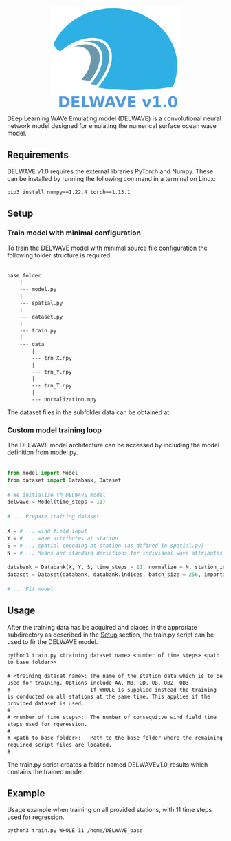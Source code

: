 <p align="center">
    <img src="images/DELWAVE_logo_new_new_new_new.png" alt="DELWAVE logo" width="300px">
</p>


DEep Learning WAVe Emulating model (DELWAVE) is a convolutional neural network model designed for emulating the numerical surface ocean wave model.

## Requirements

DELWAVE v1.0 requires the external libraries PyTorch and Numpy.
These can be installed by running the following command in a terminal on Linux:

```conole
pip3 install numpy==1.22.4 torch==1.13.1
```

## Setup


### Train model with minimal configuration

To train the DELWAVE model with minimal source file configuration the following folder structure is required:

```

base folder
	|
	--- model.py
	|
	--- spatial.py
	|
	--- dataset.py
	|
	--- train.py 
	|
	--- data
	    |
	    --- trn_X.npy
	    |
	    --- trn_Y.npy
	    |
	    --- trn_T.npy
	    |
	    --- normalization.npy

```

The dataset files in the subfolder data can be obtained at:

### Custom model training loop

The DELWAVE model architecture can be accessed by including the model definition from model.py.
```python

from model import Model
from dataset import Databank, Dataset

# We initialize th DELWAVE model
delwave = Model(time_steps = 11)

# ... Prepare training dataset

X = # ... wind field input
Y = # ... wave attributes at station
S = # ... spatial encoding at station (as defined in spatial.py)
N = # ... Means and standard deviations for individual wave attributes at station and whole wind field

databank = Databank(X, Y, S, time_steps = 11, normalize = N, station_indices = [0], cuda = True)
dataset = Dataset(databank, databank.indices, batch_size = 256, importance = True)

# ... Fit model

```

## Usage

After the training data has be acquired and places in the approriate subdirectory as described in the [Setup](#Setup) section,
the train.py script can be used to fir the DELWAVE model.

```console
python3 train.py <training dataset name> <number of time steps> <path to base folder>>

# <training dataset name>: The name of the station data which is to be used for training. Options include AA, MB, GD, OB, OB2, OB3.
#                          If WHOLE is supplied instead the training is conducted on all stations at the same time. This applies if the provided dataset is used.
#
# <number of time steps>:  The number of consequitve wind field time steps used for rgeression. 
#
# <path to base folder>:   Path to the base folder where the remaining required script files are located.
#
```

The train.py script creates a folder named DELWAVEv1.0_results which contains the trained model.

## Example

Usage example when training on all provided stations, with 11 time steps used for regression.

``` console
python3 train.py WHOLE 11 /home/DELWAVE_base

```

